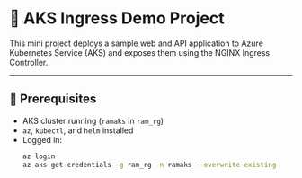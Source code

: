 # 🚀 AKS Ingress Demo Project

This mini project deploys a sample web and API application to Azure Kubernetes Service (AKS) and exposes them using the NGINX Ingress Controller.

---

## 🧩 Prerequisites
- AKS cluster running (`ramaks` in `ram_rg`)
- `az`, `kubectl`, and `helm` installed
- Logged in:
  ```bash
  az login
  az aks get-credentials -g ram_rg -n ramaks --overwrite-existing
